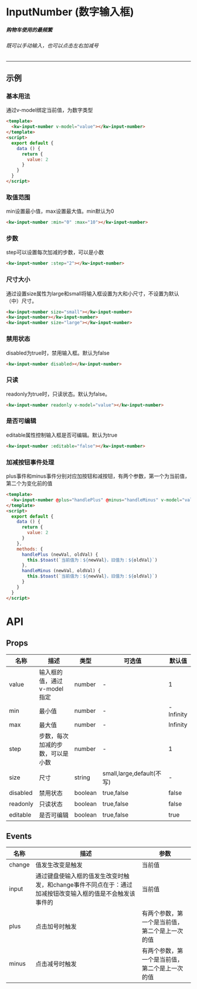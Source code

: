 # InputNumber (数字输入框)
##### 购物车使用的最频繁
###### 既可以手动输入，也可以点击左右加减号
---
## 示例
### 基本用法
通过v-model绑定当前值，为数字类型
```html
<template>
  <kw-input-number v-model="value"></kw-input-number>
</template>
<script>
  export default {
    data () {
      return {
        value: 2
      }
    }
  }
</script>
```
### 取值范围
min设置最小值，max设置最大值。min默认为0
```html
<kw-input-number :min="0" :max="10"></kw-input-number>
```
### 步数
step可以设置每次加减的步数，可以是小数
```html
<kw-input-number :step="2"></kw-input-number>
```
### 尺寸大小
通过设置size属性为large和small将输入框设置为大和小尺寸，不设置为默认（中）尺寸。
```html
<kw-input-number size="small"></kw-input-number>
<kw-input-number></kw-input-number>
<kw-input-number size="large"></kw-input-number>
```
### 禁用状态
disabled为true时，禁用输入框。默认为false
```html
<kw-input-number disabled></kw-input-number>
```
### 只读
readonly为true时，只读状态。默认为false。
```html
<kw-input-number readonly v-model="value"></kw-input-number>
```
### 是否可编辑
editable属性控制输入框是否可编辑。默认为true
```html
<kw-input-number :editable="false"></kw-input-number>
```
### 加减按钮事件处理
plus事件和minus事件分别对应加按钮和减按钮，有两个参数，第一个为当前值，第二个为变化前的值
```html
<template>
  <kw-input-number @plus="handlePlus" @minus="handleMinus" v-model="value"></kw-input-number>
</template>
<script>
  export default {
    data () {
      return {
        value: 2
      }
    },
    methods: {
      handlePlus (newVal, oldVal) {
        this.$toast(`当前值为：${newVal}，旧值为：${oldVal}`)
      },
      handleMinus (newVal, oldVal) {
        this.$toast(`当前值为：${newVal}，旧值为：${oldVal}`)
      }
    }
  }
</script>
```
# API
## Props
名称|描述|类型|可选值|默认值
---|---|---|---|---
value|输入框的值，通过v-model指定|number|-|1
min|最小值|number|-|-Infinity
max|最大值|number|-|Infinity
step|步数，每次加减的步数，可以是小数|number|-|1
size|尺寸|string|small,large,default(不写)|-
disabled|禁用状态|boolean|true,false|false
readonly|只读状态|boolean|true,false|false
editable|是否可编辑|boolean|true,false|true
## Events
名称|描述|参数
---|---|---
change|值发生改变是触发|当前值
input|通过键盘使输入框的值发生改变时触发，和change事件不同点在于：通过加减按钮改变输入框的值是不会触发该事件的|当前值
plus|点击加号时触发|有两个参数，第一个是当前值，第二个是上一次的值
minus|点击减号时触发|有两个参数，第一个是当前值，第二个是上一次的值
